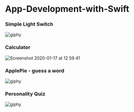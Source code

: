 # App-Development-with-Swift
### Simple Light Switch

![giphy](https://user-images.githubusercontent.com/25429165/72015444-6f183100-326a-11ea-9ab8-bd5d086b7c55.gif)

### Calculator
![Screenshot 2020-01-17 at 12 59 41](https://user-images.githubusercontent.com/25429165/72607529-91c0de80-3929-11ea-8e1d-ed0add39a229.png)

### ApplePie - guess a word
![giphy](https://user-images.githubusercontent.com/25429165/72742871-491c5600-3bb3-11ea-9694-fcdb1f11e36c.gif)

### Personality Quiz
![giphy](https://user-images.githubusercontent.com/25429165/102512028-30057900-4092-11eb-9edf-5d3ddcd9bf1a.gif)
